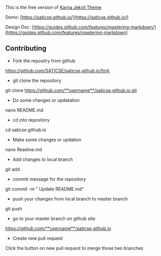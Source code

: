 This is the free version of [Karna Jekyll Theme](http://webjeda.com/karna-full/)

Demo: [https://saticse.github.io/](https://saticse.github.io/)

Design Doc: [https://guides.github.com/features/mastering-markdown/](https://guides.github.com/features/mastering-markdown)

## Contributing

* Fork the repositry from github

https://github.com/SATICSE/saticse.github.io/fork

* git clone the repository 

git clone https://github.com/**username**/saticse.github.io.git

* Do some changes or updatation

nano README.md

* cd into repository

cd saticse.github.io

* Make some changes or updation

nano Readme.md

* Add changes to local branch

git add .

* commit message for the repository

git commit -m " Update README.md"

* push your changes from local branch to master branch

git push

* go to your master branch on github site

https://github.com/**username**/saticse.github.io

* Create new pull request

Click the button on new pull request to merge those two branches
